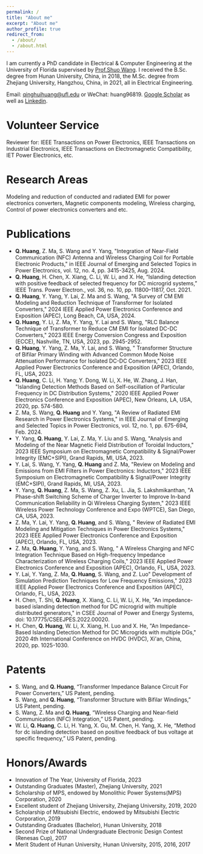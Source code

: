 ```yaml
---
permalink: /
title: "About me"
excerpt: "About me"
author_profile: true
redirect_from: 
  - /about/
  - /about.html
---
```


I am currently a  PhD  candidate in Electrical & Computer Engineering at the University of Florida supervised by [Prof.Shuo Wang](https://peeprlgator.github.io/Shuo.Wang/index.html).  I received the B.Sc. degree from Hunan University, China, in 2018, the M.Sc. degree from Zhejiang University, Hangzhou, China, in 2021, all in Electrical Engineering.

Email: qinghuihuang@ufl.edu or WeChat: huang96819. [Google Scholar](https://scholar.google.com/citations?hl=en&tzom=300&user=j0mw7EAAAAAJ) as well as [Linkedin](https://www.linkedin.com/in/qinghui-huang-44a411221/?trk=people-guest_people_search-card).

Volunteer Service
======
Reviewer  for: IEEE Transactions on Power Electronics, IEEE Transactions on Industrial Electronics, IEEE Transactions on Electromagnetic Compatibility, IET Power Electronics, etc.

Research Areas
======
Modeling and reduction of conducted and radiated EMI for power electronics converters,  Magnetic components modeling, Wireless charging, Control of power electronics converters and etc.


Publications
======

* __Q. Huang__, Z. Ma, S. Wang and Y. Yang, "Integration of Near-Field Communication (NFC) Antenna and Wireless Charging Coil for Portable Electronic Products," in IEEE Journal of Emerging and Selected Topics in Power Electronics, vol. 12, no. 4, pp. 3415-3425, Aug. 2024.
* __Q. Huang__, H. Chen, X. Xiang, C. Li, W. Li, and X. He, “Islanding detection with positive feedback of selected frequency for DC microgrid systems,” IEEE Trans. Power Electron., vol. 36, no. 10, pp. 11800–11817, Oct. 2021.
* __Q. Huang__, Y. Yang, Y. Lai, Z. Ma and S. Wang, "A Survey of CM EMI Modeling and Reduction Technique of Transformer for Isolated Converters," 2024 IEEE Applied Power Electronics Conference and Exposition (APEC), Long Beach, CA, USA, 2024.
* __Q. Huang__, Y. Li, Z. Ma, Y. Yang, Y. Lai and S. Wang, "RLC Balance Technique of Transformer to Reduce CM EMI for Isolated DC-DC Converters," 2023 IEEE Energy Conversion Congress and Exposition (ECCE), Nashville, TN, USA, 2023, pp. 2945-2952.
* __Q. Huang__, Y. Yang, Z. Ma, Y. Lai, and S. Wang, " Transformer Structure of Bifilar Primary Winding with Advanced Common Mode Noise Attenuation Performance for Isolated DC-DC Converters," 2023 IEEE Applied Power Electronics Conference and Exposition (APEC), Orlando, FL, USA, 2023.
* __Q. Huang__, C. Li, H. Yang; Y. Dong, W. Li, X. He, W. Zhang, J. Han, "Islanding Detection Methods Based on Self-oscillation of Particular Frequency in DC Distribution Systems," 2020 IEEE Applied Power Electronics Conference and Exposition (APEC), New Orleans, LA, USA, 2020, pp. 574-580.
* Z. Ma, S. Wang, __Q. Huang__ and Y. Yang, "A Review of Radiated EMI Research in Power Electronics Systems," in IEEE Journal of Emerging and Selected Topics in Power Electronics, vol. 12, no. 1, pp. 675-694, Feb. 2024.
* Y. Yang, __Q. Huang__, Y. Lai, Z. Ma, Y. Liu and S. Wang, "Analysis and Modeling of the Near Magnetic Field Distribution of Toroidal Inductors," 2023 IEEE Symposium on Electromagnetic Compatibility & Signal/Power Integrity (EMC+SIPI), Grand Rapids, MI, USA, 2023.
* Y. Lai, S. Wang, Y. Yang, __Q. Huang__ and Z. Ma, "Review on Modeling and Emissions from EMI Filters in Power Electronics: Inductors," 2023 IEEE Symposium on Electromagnetic Compatibility & Signal/Power Integrity (EMC+SIPI), Grand Rapids, MI, USA, 2023.
* Y. Yang, __Q. Huang__, Z. Ma, S. Wang, Z. Xu, L. Jia, S. Lakshmikanthan, "A Phase-shift Switching Scheme of Charger Inverter to Improve In-band Communication Reliability in Qi Wireless Charging System," 2023 IEEE Wireless Power Technology Conference and Expo (WPTCE), San Diego, CA, USA, 2023.
* Z. Ma, Y. Lai, Y. Yang, __Q. Huang__, and S. Wang, " Review of Radiated EMI Modeling and Mitigation Techniques in Power Electronics Systems," 2023 IEEE Applied Power Electronics Conference and Exposition (APEC), Orlando, FL, USA, 2023.
* Z. Ma, __Q. Huang__, Y. Yang, and S. Wang, " A Wireless Charging and NFC Integration Technique Based on High-frequency Impedance Characterization of Wireless Charging Coils," 2023 IEEE Applied Power Electronics Conference and Exposition (APEC), Orlando, FL, USA, 2023.
* Y. Lai, Y. Yang, Z. Ma, __Q. Huang__, S. Wang, and Z. Luo" Development of Simulation Prediction Techniques for Low Frequency Emissions," 2023 IEEE Applied Power Electronics Conference and Exposition (APEC), Orlando, FL, USA, 2023.  
* H. Chen, T. Shi, __Q. Huang__, X. Xiang, C. Li, W. Li, X. He, "An impedance-based islanding detection method for DC microgrid with multiple distributed generators," in CSEE Journal of Power and Energy Systems, doi: 10.17775/CSEEJPES.2022.00020.
* H. Chen, __Q. Huang__, W. Li, X. Xiang, H. Luo and X. He, "An Impedance-Based Islanding Detection Method for DC Microgrids with multiple DGs," 2020 4th International Conference on HVDC (HVDC), Xi'an, China, 2020, pp. 1025-1030.


Patents
======
* S. Wang, and __Q. Huang__, “Transformer Impedance Balance Circuit For Power Converters,” US Patent, pending.
* S. Wang, and __Q. Huang__, “Transformer Structure with Bifilar Windings,” US Patent, pending.
* S. Wang, Z. Ma and __Q. Huang__, “Wireless Charging and Near-field Communication (NFC) Integration,” US Patent, pending.
* W. Li, __Q. Huang__, C. Li, H. Yang, X. Gu, M. Chen, H. Yang, X. He, “Method for dc islanding detection based on positive feedback of bus voltage at specific frequency,” US Patent, pending.

Honors/Awards
======
* Innovation of The Year, University of Florida, 2023
* Outstanding Graduates (Master), Zhejiang University, 2021
* Scholarship of MPS, endowed by Monolithic Power Systems(MPS) Corporation, 2020
* Excellent student of Zhejiang University, Zhejiang University, 2019, 2020
* Scholarship of Mitsubishi Electric, endowed by Mitsubishi Electric Corporation, 2019
* Outstanding Graduates (Bachelor), Hunan University, 2018
* Second Prize of National Undergraduate Electronic Design Contest (Renesas Cup), 2017
* Merit Student of Hunan University, Hunan University, 2015, 2016, 2017





